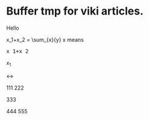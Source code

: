 # Buffer tmp for viki articles.

<p>Hello</p>

<span class="katex">x_1+x_2 = \sum_{x}{y} x</span> means <pre>x_1+x_2</pre>

$x_1$

$\leftrightarrow$

111
222

333

444
555
